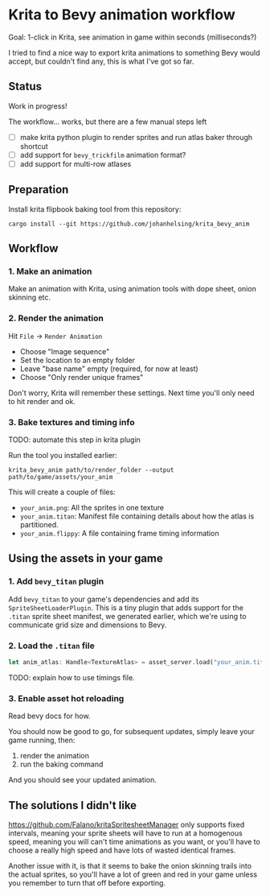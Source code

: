 # Krita to Bevy animation workflow

Goal: 1-click in Krita, see animation in game within seconds (milliseconds?)

I tried to find a nice way to export krita animations to something Bevy would
accept, but couldn't find any, this is what I've got so far.

## Status

Work in progress!

The workflow... works, but there are a few manual steps left

- [ ] make krita python plugin to render sprites and run atlas baker through
  shortcut
- [ ] add support for `bevy_trickfilm` animation format?
- [ ] add support for multi-row atlases

## Preparation

Install krita flipbook baking tool from this repository:

```shell
cargo install --git https://github.com/johanhelsing/krita_bevy_anim
```

## Workflow

### 1. Make an animation

Make an animation with Krita, using animation tools with dope sheet, onion
skinning etc.

### 2. Render the animation

Hit `File` -> `Render Animation`

- Choose "Image sequence"
- Set the location to an empty folder
- Leave "base name" empty (required, for now at least)
- Choose "Only render unique frames"

Don't worry, Krita will remember these settings. Next time you'll only need to
hit render and ok.

### 3. Bake textures and timing info

TODO: automate this step in krita plugin

Run the tool you installed earlier:

```shell
krita_bevy_anim path/to/render_folder --output path/to/game/assets/your_anim
```

This will create a couple of files:

- `your_anim.png`: All the sprites in one texture
- `your_anim.titan`: Manifest file containing details about how the atlas is
  partitioned.
- `your_anim.flippy`: A file containing frame timing information

## Using the assets in your game

### 1. Add `bevy_titan` plugin

Add `bevy_titan` to your game's dependencies and add its
`SpriteSheetLoaderPlugin`. This is a tiny plugin that adds support for the
`.titan` sprite sheet manifest, we generated earlier, which we're using to
communicate grid size and dimensions to Bevy.

### 2. Load the `.titan` file

```rust
let anim_atlas: Handle<TextureAtlas> = asset_server.load("your_anim.titan");
```

TODO: explain how to use timings file.

### 3. Enable asset hot reloading

Read bevy docs for how.

You should now be good to go, for subsequent updates, simply leave your game
running, then:

1. render the animation
2. run the baking command

And you should see your updated animation.

## The solutions I didn't like

https://github.com/Falano/kritaSpritesheetManager only supports fixed
intervals, meaning your sprite sheets will have to run at a homogenous speed,
meaning you will can't time animations as you want, or you'll have to choose a
really high speed and have lots of wasted identical frames.

Another issue with it, is that it seems to bake the onion skinning trails into
the actual sprites, so you'll have a lot of green and red in your game unless
you remember to turn that off before exporting.

